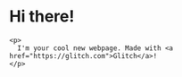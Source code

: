 <html lang="en">
  <head>
    <meta charset="utf-8">
    <meta http-equiv="X-UA-Compatible" content="IE=edge">
    <meta name="viewport" content="width=device-width, initial-scale=1">
  </head>  
  <body>
    <h1>Hi there!</h1>
    
    <p>
      I'm your cool new webpage. Made with <a href="https://glitch.com">Glitch</a>!
    </p>
    
  </body>
</html>
